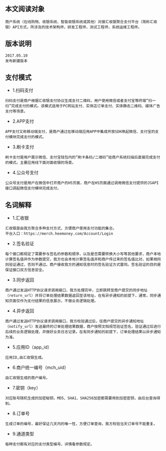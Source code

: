 ## 本文阅读对象

```text
商户系统（在线购物、收银系统、智能收银系统或其他）对接汇收银聚合支付平台（简称汇收银）API方式，所涉及的技术架构师，研发工程师，测试工程师，系统运维工程师。
```

## 版本说明
```text
2017.05.10
发布新建版本
```

## 支付模式
- 1.扫码支付
 ```text
 扫码支付是商户根据汇收银支付协议生成支付二维码，用户使用微信或者支付宝等终端“扫一扫”完成支付的模式。该模式适用于PC网站支付、实体店订单支付、实体静态二维码、媒体广告支付等场景。
 ```

- 2.APP支付
 ```text
APP支付又称移动端支付，是商户通过在移动端应用APP中集成开放SDK唤起微信、支付宝的支付模块完成支付的模式。
 ```

- 3.刷卡支付
 ```text
刷卡支付是用户展示微信、支付宝钱包内的“刷卡条码/二维码”给商户系统扫描后直接完成支付的模式。主要应用线下面对面收银的场景。
 ```

- 4.公众号支付
 ```text
公众号支付是用户在微信中打开商户的H5页面，商户在H5页面通过调用微信支付提供的JSAPI接口调起微信支付模块完成支付。
 ```

## 名词解释
 - 1.汇收银
```text
汇收银是由我方聚合多种支付方式，方便商户使用支付功能的集合。
平台入口：https://merch.heemoney.com/Account/Login
```

 - 2.签名验证
```text
每个接口都规定了需要参与签名的参数和顺序，以及是否需要转换大小写等其他要求，商户本地计算签名值并作为参数提交，我方也会本地计算签名值并和商户传过来的签名值比对，如果相同则验证通过，否则不通过。商户接收我方的通知信息时的签名验证方式雷同。签名验证的目的是保证接口双方信息安全。
``` 

 - 3.同步返回
```text
商户通过发送HTTP协议请求调用接口，我方处理完毕，立即跳转至商户提交的同步地址（return_url）并将订单处理结果数据返回至该地址，在有异步通知的前提下，通常，同步通知页面仅作为支付结果的信息展示，不做业务逻辑处理。
``` 

 - 4.异步返回
```text
商户通过发送HTTP协议请求调用接口，我方校验通过后，往商户提交的异步通知地址（notify_url）发送最终的订单处理结果数据，商户按照文档规范验证签名，验证通过后进行后续的业务逻辑处理，并做好业务日志记录。在有同步通知的前提下，订单处理结果以异步通知为准。
``` 

 - 5.应用ID（app_id）
```text
应用ID,由汇收银生成。
``` 

 - 6.商户统一编号（mch_uid）
```text
由汇收银生成的商户编号。
``` 

 - 7.密钥（key）
```text
对应账号随机生成的加密秘钥，MD5、SHA1、SHA256加密都需要用到加密密钥，由后台查询得到。
``` 

 - 8.订单号
```text
生成订单的编号，最好保证几天内的唯一性，方便订单查询，我方校验当天订单号不能重复。
``` 

 - 9.通道类型
```text
每种支付都有对应的支付类型编号，详情看参数规定。
``` 